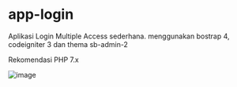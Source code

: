 # app-login

Aplikasi Login Multiple Access sederhana.
menggunakan bostrap 4, codeigniter 3 dan thema sb-admin-2

Rekomendasi PHP 7.x

![image](https://github.com/mohamadriduwan/app-login/assets/83342312/9473f923-20cf-4b66-817a-587237ee8deb)
